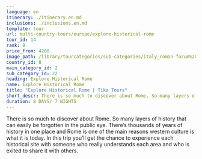 ```yaml
---
language: en
itinerary: ./itinerary.en.md
inclusions: ./inclusions.en.md
template: tour
url: multi-country-tours/europe/explore-historical-rome
tour_id: 14
rank: 0
price_from: 4200
image_path: /library/tourcategories/sub-categories/italy_roman-forum%2C-rome%2C-italy.jpg
country_id: 8
main_category_id: 2
sub_category_id: 22
heading: Explore Historical Rome
name: Explore Historical Rome
title: "Explore Historical Rome | Tika Tours"
short_descr: There is so much to discover about Rome. So many layers of history that can easily be forgotten in the public eye. Thereâ€™s thousands of years of history in one place and Rome is one of the main reason
duration: 8 DAYS/ 7 NIGHTS
---
```

There is so much to discover about Rome. So many layers of history that can easily
be forgotten in the public eye. There’s thousands of years of history in one place
and Rome is one of the main reasons western culture is what it is today. In this
trip you’ll get the chance to experience each historical site with someone who really
understands each area and who is exited to share it with others.
